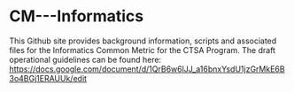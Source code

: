 # CM---Informatics
This Github site provides background information, scripts and associated files for the Informatics Common Metric for the CTSA Program.
The draft operational guidelines can be found here: https://docs.google.com/document/d/1QrB6w6lJJ_a16bnxYsdU1jzGrMkE6B3o4BGj1ERAUUk/edit 
